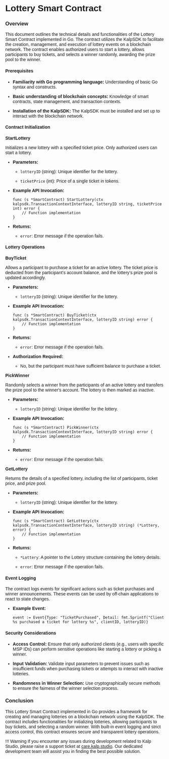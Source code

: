 <style> body {  font-family: "Source Sans 3", sans-serif!important; }</style>
<link href="https://fonts.googleapis.com/css2?family=Source+Sans+3:ital,wght@0,200..900;1,200..900&display=swap" rel="stylesheet">    <link rel="stylesheet" href="https://fonts.googleapis.com/icon?family=Material+Icons">

# Lottery Smart Contract

### Overview

This document outlines the technical details and functionalities of the Lottery Smart Contract implemented in Go. The contract utilizes the KalpSDK to facilitate the creation, management, and execution of lottery events on a blockchain network. The contract enables authorized users to start a lottery, allows participants to buy tickets, and selects a winner randomly, awarding the prize pool to the winner.

#### Prerequisites

-   **Familiarity with Go programming language:** Understanding of basic Go syntax and constructs.
    
-   **Basic understanding of blockchain concepts:** Knowledge of smart contracts, state management, and transaction contexts.
    
-   **Installation of the KalpSDK:** The KalpSDK must be installed and set up to interact with the blockchain network.
    

#### Contract Initialization

**StartLottery**

Initializes a new lottery with a specified ticket price. Only authorized users can start a lottery.

-   **Parameters:**
    
    -   `lotteryID` (string): Unique identifier for the lottery.
        
    -   `ticketPrice` (int): Price of a single ticket in tokens.
        
    
-   **Example API Invocation:**
    
    
    
    ``` solidity
    func (s *SmartContract) StartLottery(ctx kalpsdk.TransactionContextInterface, lotteryID string, ticketPrice int) error {
        // Function implementation
    }
    ```
    
-   **Returns:**
    
    -   `error`: Error message if the operation fails.
        
    

####  Lottery Operations

**BuyTicket**

Allows a participant to purchase a ticket for an active lottery. The ticket price is deducted from the participant’s account balance, and the lottery’s prize pool is updated accordingly.

-   **Parameters:**
    
    -   `lotteryID` (string): Unique identifier for the lottery.
        
    
-   **Example API Invocation:**
    
    
    
    ``` solidity
    func (s *SmartContract) BuyTicket(ctx kalpsdk.TransactionContextInterface, lotteryID string) error {
        // Function implementation
    }
    ```
    
-   **Returns:**
    
    -   `error`: Error message if the operation fails.
        
    
-   **Authorization Required:**
    
    -   No, but the participant must have sufficient balance to purchase a ticket.
        
    

**PickWinner**

Randomly selects a winner from the participants of an active lottery and transfers the prize pool to the winner's account. The lottery is then marked as inactive.

-   **Parameters:**
    
    -   `lotteryID` (string): Unique identifier for the lottery.
        
    
-   **Example API Invocation:**    
    ``` solidity
    func (s *SmartContract) PickWinner(ctx kalpsdk.TransactionContextInterface, lotteryID string) error {
        // Function implementation
    }
    ```
    
-   **Returns:**
    
    -   `error`: Error message if the operation fails.
        
    

**GetLottery**

Returns the details of a specified lottery, including the list of participants, ticket price, and prize pool.

-   **Parameters:**
    
    -   `lotteryID` (string): Unique identifier for the lottery.
        
    
-   **Example API Invocation:**
    
    ``` solidity
    func (s *SmartContract) GetLottery(ctx kalpsdk.TransactionContextInterface, lotteryID string) (*Lottery, error) {
        // Function implementation
    }
    ```
    
-   **Returns:**
    
    -   `*Lottery`: A pointer to the Lottery structure containing the lottery details.
        
    -   `error`: Error message if the operation fails.
        
    

#### Event Logging

The contract logs events for significant actions such as ticket purchases and winner announcements. These events can be used by off-chain applications to react to state changes.

-   **Example Event:**
    
    ``` solidity
    event := Event{Type: "TicketPurchased", Detail: fmt.Sprintf("Client %s purchased a ticket for lottery %s", clientID, lotteryID)}
    ```
    

#### Security Considerations

-   **Access Control:** Ensure that only authorized clients (e.g., users with specific MSP IDs) can perform sensitive operations like starting a lottery or picking a winner.
    
-   **Input Validation:** Validate input parameters to prevent issues such as insufficient funds when purchasing tickets or attempts to interact with inactive lotteries.
    
-   **Randomness in Winner Selection:** Use cryptographically secure methods to ensure the fairness of the winner selection process.
    

### Conclusion

This Lottery Smart Contract implemented in Go provides a framework for creating and managing lotteries on a blockchain network using the KalpSDK. The contract includes functionalities for initializing lotteries, allowing participants to buy tickets, and selecting a random winner. With built-in event logging and strict access control, this contract ensures secure and transparent lottery operations.

!!! Warning
    If you encounter any issues during development related to Kalp Studio, please raise a support ticket at [care.kalp.studio](mailto:care.kalp.studio). Our dedicated development team will assist you in finding the best possible solution.